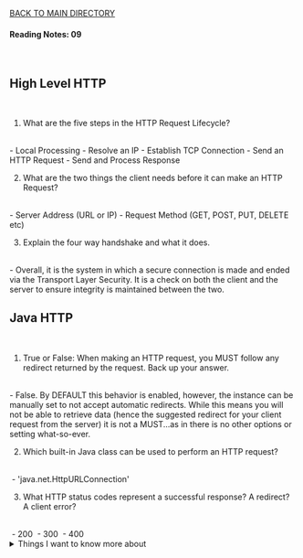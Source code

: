 [BACK TO MAIN DIRECTORY](../README.md)

#### Reading Notes: 09
<br>

## High Level HTTP
<br>

1. What are the five steps in the HTTP Request Lifecycle?
<br>
- Local Processing
- Resolve an IP
- Establish TCP Connection
- Send an HTTP Request
- Send and Process Response

2. What are the two things the client needs before it can make an HTTP Request?
<br>
- Server Address (URL or IP)
- Request Method (GET, POST, PUT, DELETE etc)

3. Explain the four way handshake and what it does.
<br>
- Overall, it is the system in which a secure connection is made and ended via the Transport Layer Security. It is a check on both the client and the server to ensure integrity is maintained between the two.


## Java HTTP
<br>

1. True or False: When making an HTTP request, you MUST follow any redirect returned by the request. Back up your answer.
<br>
- False. By DEFAULT this behavior is enabled, however, the instance can be manually set to not accept automatic redirects. While this means you will not be able to retrieve data (hence the suggested redirect for your client request from the server) it is not a MUST...as in there is no other options or setting what-so-ever.

2. Which built-in Java class can be used to perform an HTTP request?
<br>
 - 'java.net.HttpURLConnection'

3. What HTTP status codes represent a successful response? A redirect? A client error?
<br>
 - 200
 - 300
 - 400


<details>
<summary>Things I want to know more about</summary>

Begin writing here...
  
</details>